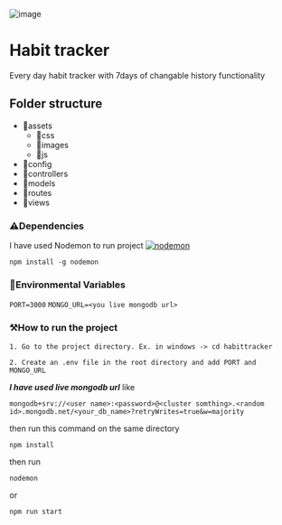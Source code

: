 ![image](https://github.com/roy-radhakanta/habbit-tracker/assets/images/app-preview.png)

# Habit tracker

Every day habit tracker with 7days of changable history functionality

## Folder structure

- 📁assets
    - 📁css
    - 📁images
    - 📁js
- 📁config
- 📁controllers
- 📁models
- 📁routes
- 📁views

### ⚠️Dependencies
I have used Nodemon to run project
[![nodemon](https://user-images.githubusercontent.com/13700/35731649-652807e8-080e-11e8-88fd-1b2f6d553b2d.png)](https://www.npmjs.com/package/nodemon)
```node
npm install -g nodemon
```
### 🌲Environmental Variables
`PORT=3000`
`MONGO_URL=<you live mongodb url>`

### ⚒️How to run the project
    1. Go to the project directory. Ex. in windows -> cd habittracker

    2. Create an .env file in the root directory and add PORT and MONGO_URL

***I have used live mongodb url***
like
```
mongodb+srv://<user name>:<password>@<cluster somthing>.<random id>.mongodb.net/<your_db_name>?retryWrites=true&w=majority
```
then run this command on the same directory
```node
npm install
```
then run
```node
nodemon
```
or

```node
npm run start
```
